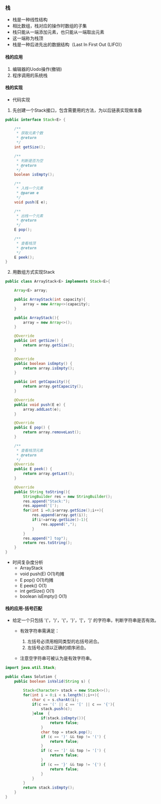 ### 栈
* 栈是一种线性结构
* 相比数组，栈对应的操作时数组的子集
* 栈只能从一端添加元素，也只能从一端取出元素
* 这一端称为栈顶
* 栈是一种后进先出的数据结构（Last In First Out (LIFO)）
#### 栈的应用
1. 编辑器的Uodo操作(撤销)
2. 程序调用的系统栈

#### 栈的实现
* 代码实现
1. 先创建一个Stack接口，包含需要用的方法，为以后链表实现做准备

```java
public interface Stack<E> {

    /**
     * 获取元素个数
     * @return
     */
    int getSize();

    /**
     * 判断是否为空
     * @return
     */
    boolean isEmpty();

    /**
     * 入栈一个元素
     * @param e
     */
    void push(E e);

    /**
     * 出栈一个元素
     * @return
     */
    E pop();

    /**
     * 查看栈顶
     * @return
     */
    E peek();
}
```

2. 用数组方式实现Stack

```java
public class ArrayStack<E> implements Stack<E>{

    Array<E> array;

    public ArrayStack(int capacity){
        array = new Array<>(capacity);
    }

    public ArrayStack(){
        array = new Array<>();
    }

    @Override
    public int getSize() {
        return array.getSize();
    }

    @Override
    public boolean isEmpty() {
        return array.isEmpty();
    }

    public int getCapacity(){
        return array.getCapacity();
    }

    @Override
    public void push(E e) {
        array.addLast(e);
    }

    @Override
    public E pop() {
        return array.removeLast();
    }

    /**
     * 查看栈顶元素
     * @return
     */
    @Override
    public E peek() {
        return array.getLast();
    }

    @Override
    public String toString(){
        StringBuilder res = new StringBuilder();
        res.append("Stack:");
        res.append('[');
        for(int i =0;i<array.getSize();i++){
            res.append(array.get(i));
            if(i!=array.getSize()-1){
                res.append(",");
            }
        }
        res.append("] top");
        return res.toString();
    }
}
```

* 时间复杂度分析
    * ArrayStack<E>
    * void push(E) O(1)均摊
    * E pop() O(1)均摊
    * E peek() O(1)
    * int getSize() O(1)
    * boolean isEmpty() O(1)

#### 栈的应用-括号匹配
* 给定一个只包括 '('，')'，'{'，'}'，'['，']' 的字符串，判断字符串是否有效。

    * 有效字符串需满足：
        1. 左括号必须用相同类型的右括号闭合。
        2. 左括号必须以正确的顺序闭合。

    * 注意空字符串可被认为是有效字符串。

```java
import java.util.Stack;

public class Solution {
    public boolean isValid(String s) {

        Stack<Character> stack = new Stack<>();
        for(int i = 0;i < s.length();i++){
            char c = s.charAt(i);
            if(c == '(' || c == '[' || c == '{'){
                stack.push(c);
            }else  {
                if(stack.isEmpty()){
                    return false;
                }
                char top = stack.pop();
                if (c == ')' && top != '(') {
                    return false;
                }
                if (c == ']' && top != '[') {
                    return false;
                }
                if (c == '}' && top != '{') {
                    return false;
                }
            }
        }
        return stack.isEmpty();
    }
}
```